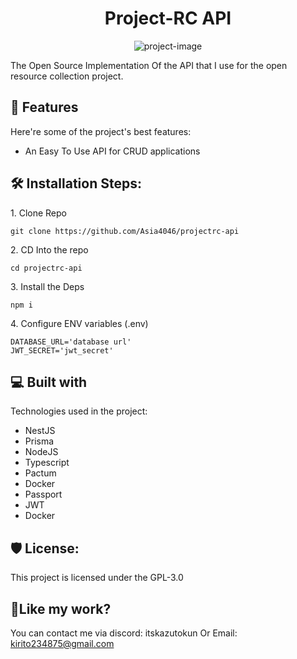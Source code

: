 <h1 align="center" id="title">Project-RC API</h1>

<p align="center"><img src="https://socialify.git.ci/Asia4046/projectrc-api/image?font=Raleway&amp;forks=1&amp;issues=1&amp;language=1&amp;name=1&amp;owner=1&amp;pattern=Circuit+Board&amp;pulls=1&amp;stargazers=1&amp;theme=Auto" alt="project-image"></p>

<p id="description">The Open Source Implementation Of the API that I use for the open resource collection project.</p>

  
  
<h2>🧐 Features</h2>

Here're some of the project's best features:

*   An Easy To Use API for CRUD applications

<h2>🛠️ Installation Steps:</h2>

<p>1. Clone Repo</p>

```
git clone https://github.com/Asia4046/projectrc-api
```

<p>2. CD Into the repo</p>

```
cd projectrc-api
```

<p>3. Install the Deps</p>

```
npm i
```

<p>4. Configure ENV variables (.env)</p>

```
DATABASE_URL='database url' 
JWT_SECRET='jwt_secret'
```

  
  
<h2>💻 Built with</h2>

Technologies used in the project:

*   NestJS
*   Prisma
*   NodeJS
*   Typescript
*   Pactum
*   Docker
*   Passport
*   JWT
*   Docker

<h2>🛡️ License:</h2>

This project is licensed under the GPL-3.0

<h2>💖Like my work?</h2>

You can contact me via discord: itskazutokun Or Email: kirito234875@gmail.com
